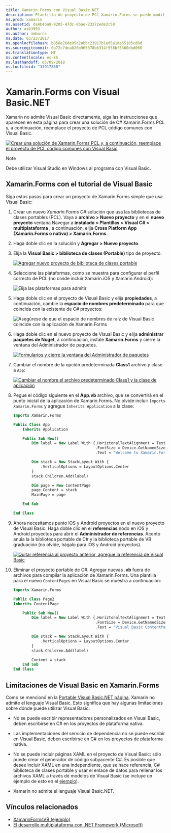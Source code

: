 ```yaml
---
title: Xamarin.Forms con Visual Basic.NET
description: Plantilla de proyecto de PCL Xamarin.Forms se puede modificar para utilizar Visual Basic para el ensamblado principal, eficazmente lo que permite crear aplicaciones móviles multiplataforma con VB.NET.
ms.prod: xamarin
ms.assetid: da4b4ba9-9205-47dc-8bae-23272ede2c50
author: asb3993
ms.author: amburns
ms.date: 03/23/2017
ms.openlocfilehash: b858e26de95d2abbc23917b1ed5a1de65105cd8d
ms.sourcegitcommit: 0a72c7dea020b965378b6314f558bf5360dbd066
ms.translationtype: MT
ms.contentlocale: es-ES
ms.lasthandoff: 05/09/2018
ms.locfileid: "33917868"
---
```

# <a name="xamarinforms-using-visual-basicnet"></a>Xamarin.Forms con Visual Basic.NET

Xamarin no admite Visual Basic directamente, siga las instrucciones que aparecen en esta página para crear una solución de C# Xamarin.Forms PCL y, a continuación, reemplace el proyecto de PCL código comunes con Visual Basic.

[![](xamarin-forms-images/hero-sml.png "Crear una solución de Xamarin.Forms PCL y, a continuación, reemplace el proyecto de PCL código comunes con Visual Basic")](xamarin-forms-images/hero.png#lightbox)

> [!NOTE]
> Debe utilizar Visual Studio en Windows al programa con Visual Basic.

## <a name="xamarinforms-with-visual-basic-walkthrough"></a>Xamarin.Forms con el tutorial de Visual Basic

Siga estos pasos para crear un proyecto de Xamarin.Forms simple que usa Visual Basic:

1. Crear un nuevo *Xamarin.Forms C#* solución que usa las bibliotecas de clases portables (PCL).
Vaya a **archivo > Nuevo proyecto** y en el **nuevo proyecto** ventana Navegar a **instalado > Plantillas > Visual C# > multiplataforma** , a continuación, elija  **Cross Platform App (Xamarin.Forms o nativo) > Xamarin.Forms**.

2. Haga doble clic en la solución y **Agregar > Nuevo proyecto**.

3. Elija la **Visual Basic > biblioteca de clases (Portable)** tipo de proyecto:

   [![](xamarin-forms-images/add-vb-2-sml.png "Agregar nuevo proyecto de biblioteca de clases portable")](xamarin-forms-images/add-vb-2.png#lightbox)

4. Seleccione las plataformas, como se muestra para configurar el perfil correcto de PCL (no olvide incluir Xamarin.iOS y Xamarin.Android):

   ![](xamarin-forms-images/add-vb-3-sml.png "Elija las plataformas para admitir")

5. Haga doble clic en el proyecto de Visual Basic y elija **propiedades**, a continuación, cambie la **espacio de nombres predeterminado** para que coincida con la existente de C# proyectos:

   ![](xamarin-forms-images/add-vb-4s-sml.png "Asegúrese de que el espacio de nombres de raíz de Visual Basic coincide con la aplicación de Xamarin.Forms")

6. Haga doble clic en el nuevo proyecto de Visual Basic y elija **administrar paquetes de Nuget**, a continuación, instale **Xamarin.Forms** y cierre la ventana del Administrador de paquetes.

   [![](xamarin-forms-images/add-vb-4-sml.png "Formularios y cierre la ventana del Administrador de paquetes")](xamarin-forms-images/add-vb-4.png#lightbox)

7. Cambiar el nombre de la opción predeterminada **Class1** archivo *y* clase a `App`:

   [![](xamarin-forms-images/add-vb-5-sml.png "Cambiar el nombre el archivo predeterminado Class1 y la clase de aplicación")](xamarin-forms-images/add-vb-5.png#lightbox)

8. Pegue el código siguiente en el **App.vb** archivo, que se convertirá en el punto inicial de la aplicación de Xamarin.Forms. No olvide incluir `Imports Xamarin.Forms` y agregue `Inherits Application` a la clase:

    ```vb 
    Imports Xamarin.Forms

    Public Class App
        Inherits Application

        Public Sub New()
            Dim label = New Label With {.HoriztonalTextAlignment = TextAlignment.Center,
                                        .FontSize = Device.GetNamedSize(NamedSize.Medium, GetType(Label)),
                                        .Text = "Welcome to Xamarin.Forms with Visual Basic.NET"}

            Dim stack = New StackLayout With {
                .VerticalOptions = LayoutOptions.Center
            }
            stack.Children.Add(label)

            Dim page = New ContentPage
            page.Content = stack
            MainPage = page

        End Sub

    End Class
    ```

9. Ahora necesitamos punto iOS y Android proyectos en el nuevo proyecto de Visual Basic.
Haga doble clic en el **referencias** nodo en iOS y Android proyectos para abrir el **Administrador de referencias**. Acento anula la la biblioteca portable de C# y la biblioteca portable de VB graduación (no olvide, hágalo para iOS y Android proyectos).

   [![](xamarin-forms-images/add-vb-8-sml.png "Quitar referencia al proyecto anterior, agregue la referencia de Visual Basic")](xamarin-forms-images/add-vb-8.png#lightbox)

10. Eliminar el proyecto portable de C#. Agregar nuevas **.vb** fuera de archivos para compilar la aplicación de Xamarin.Forms. Una plantilla para el nuevo `ContentPage`s en Visual Basic se muestra a continuación:

    ```vb
    Imports Xamarin.Forms

    Public Class Page2
    Inherits ContentPage

        Public Sub New()
            Dim label = New Label With {.HoriztonalTextAlignment = TextAlignment.Center,
                                        .FontSize = Device.GetNamedSize(NamedSize.Medium, GetType(Label)),
                                        .Text = "Visual Basic ContentPage"}

            Dim stack = New StackLayout With {
                .VerticalOptions = LayoutOptions.Center
            }
            stack.Children.Add(label)

            Content = stack
        End Sub
    End Class
    ```

## <a name="limitations-of-visual-basic-in-xamarinforms"></a>Limitaciones de Visual Basic en Xamarin.Forms

Como se mencionó en la [Portable Visual Basic.NET página](~/cross-platform/platform/visual-basic/index.md), Xamarin no admite el lenguaje Visual Basic. Esto significa que hay algunas limitaciones sobre dónde puede utilizar Visual Basic:

 - No se puede escribir representadores personalizados en Visual Basic, deben escribirse en C# en los proyectos de plataforma nativa.

 - Las implementaciones del servicio de dependencia no se puede escribir en Visual Basic, deben escribirse en C# en los proyectos de plataforma nativa.

 - No se puede incluir páginas XAML en el proyecto de Visual Basic: sólo puede crear el generador de código subyacente C#. Es posible que desee incluir XAML en una independiente, que se hace referencia, C# biblioteca de clases portable y usar el enlace de datos para rellenar los archivos XAML a través de modelos de Visual Basic (se incluye un ejemplo de esto en el [ejemplo](https://github.com/xamarin/mobile-samples/tree/master/VisualBasic/XamarinFormsVB/XamlPages)).

 - Xamarin no admite el lenguaje Visual Basic.NET.

## <a name="related-links"></a>Vínculos relacionados

- [XamarinFormsVB (ejemplo)](https://github.com/xamarin/mobile-samples/tree/master/VisualBasic/XamarinFormsVB)
- [El desarrollo multiplataforma con .NET Framework (Microsoft)](http://msdn.microsoft.com/en-us/library/gg597391(v=vs.110).aspx)
